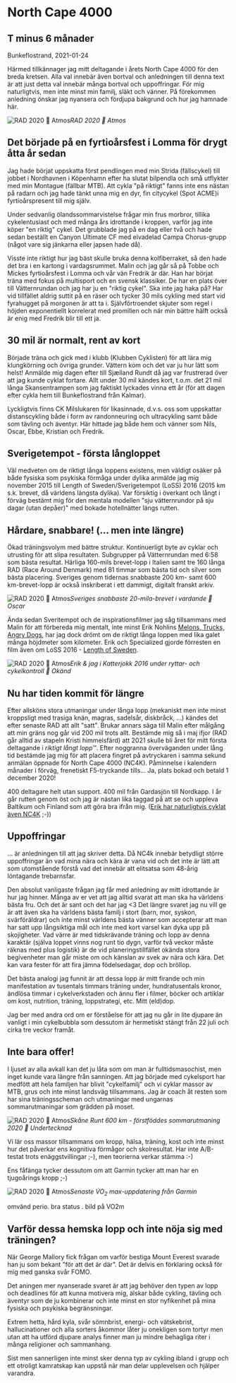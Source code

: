 # North Cape 4000
## T minus 6 månader

Bunkeflostrand, 2021-01-24

Härmed tillkännager jag mitt deltagande i årets North Cape 4000 för den breda kretsen. Alla val innebär även bortval och anledningen till denna text är att just detta val innebär många bortval och uppoffringar. För mig naturligtvis, men inte minst min familj, släkt och vänner. På förekommen anledning önskar jag nyansera och fördjupa bakgrund och hur jag hamnade här.

![RAD 2020 📸 Atmos](../../images/AtmosPhoto_RAD_2020-1.jpg)*RAD 2020 📸 Atmos*

## Det började på en fyrtioårsfest i Lomma för drygt åtta år sedan

Jag hade börjat uppskatta först pendlingen med min Strida (fällscykel) till jobbet i Nordhavnen i Köpenhamn efter ha slutat bilpendla och små utflykter med min Montague (fällbar MTB). Att cykla "på riktigt" fanns inte ens nästan på radarn och jag hade tänkt unna mig en dyr, fin citycykel (Spot ACME)i fyrtioårspresent till mig själv.

Under sedvanlig ölandssommarvistelse frågar min frus morbror, tillika cykelentusiast och med många års idrottande i kroppen, varför jag inte köper "en riktig" cykel. Det grubblade jag på en dag eller två och hade sedan beställt en Canyon Ultimate CF med elvadelad Campa Chorus-grupp (något vare sig jänkarna eller japsen hade då).  

Visste inte riktigt hur jag bäst skulle bruka denna kolfiberraket, så den hade det bra i en kartong i vardagsrummet. Malin och jag går så på Tobbe och Mickes fyrtioårsfest i Lomma och vår vän Fredrik är där. Han har börjat träna med fokus på multisport och en svensk klassiker. De har en plats över till Vätternrundan och jag har ju en "riktig cykel". Ska inte jag haka på? Har vid tillfället aldrig suttit på en räser och tycker 30 mils cykling med start vid fyrahugget på morgonen är att ta i. Självförtroendet skjuter som regel i höjden exponentiellt korrelerat med promillen och när min bättre hälft också är enig med Fredrik blir till ett ja.

## 30 mil är normalt, rent av kort

Började träna och gick med i klubb (Klubben Cyklisten) för att lära mig klungkörning och övriga grunder. Vättern kom och det var ju hur lätt som helst! Anmälde mig dagen efter till Sjælland Rundt då jag var frustrerad över att jag kunde cyklat fortare. Allt under 30 mil kändes kort, t.o.m. det 21 mil långa Skansentrampen som jag faktiskt lyckades vinna ett år (för att dagen efter cykla hem till Bunkeflostrand från Kalmar). 

Lyckligtvis finns CK Milslukaren för likasinnade, d.v.s. oss som uppskattar distanscykling både i form av randonneuring och ultracykling samt både som tävling och äventyr. Här hittade jag både hem och vänner som Nils, Oscar, Ebbe, Kristian och Fredrik. 

## Sverigetempot - första långloppet

Väl medveten om de riktigt långa loppens existens, men väldigt osäker på både fysiska som psykiska förmåga under dylika anmälde jag mig november 2015 till Length of Sweden/Sverigetempot (LoSS) 2016 (2015 km s.k. brevet, då världens längsta dylika). Var försiktig i överkant och långt i förväg bestämt mig för den mentala modellen "sju vätternrundor på sju dagar (utan depåer)" med bokade hotellnätter längs rutten.

## Hårdare, snabbare! (... men inte längre)

Ökad träningsvolym med bättre struktur. Kontinuerligt byte av cyklar och utrusting för att slipa resultaten. Subgrupper på Vätternrundan med 6:58 som bästa resultat. Härliga 160-mils brevet-lopp i Italien samt tre 160 långa RAD (Race Around Denmark) med 81 timmar som bästa tid och silver som bästa placering. Sveriges genom tidernas snabbaste 200 km- samt 600 km-brevet-lopp är också inskriberat i ett dammigt, digitalt franskt arkiv.

![RAD 2020 📸 Atmos](../../images/200k_550_2021.jpeg)*Sveriges snabbaste 20-mila-brevet i vardande 📸 Oscar*

Ända sedan Sveritempot och de inspirationsfilmer jag såg tillsammans med Malin för att förbereda mig mentalt, inte minst Erik Nohlins [Melons, Trucks, Angry Dogs](https://ertzui.de/TCR), har jag dock drömt om de riktigt långa loppen med lika galet många höjdmeter som kilometer. Erik och Specialized gjorde förresten en film även om LoSS 2016 - [Length of Sweden](https://vimeo.com/ondemand/lengthofsweden/194797540).

![RAD 2020 📸 Atmos](../../images/Erik_och_jag_Katterjokk_2016.jpg)*Erik & jag i Katterjokk 2016 under ryttar- och cykelkontroll 📸 Okänd*

## Nu har tiden kommit för längre

Efter allsköns stora utmaningar under långa lopp (mekaniskt men inte minst kroppsligt med trasiga knän, magras, sadelsår, diskbråck, ...) kändes det efter senaste RAD att allt "satt". Brukar annars säga till Malin efter målgång att min gräns nog går vid 200 mil trots allt. Bestämde mig så i maj ifjor (RAD går alltid av stapeln Kristi himmelsfärd) att 2021 skulle bli året för mitt första deltagande i *riktigt långt lopp*™. Efter noggranna överväganden under lång tid bestämde jag mig för att placera fingret på avtryckaren i samma sekund anmälan öppnade för North Cape 4000 (NC4K). Påminnelse i kalendern månader i förväg, frenetiskt F5-tryckande tills... Ja, plats bokad och betald 1 december 2020!

400 deltagare helt utan support. 400 mil från Gardasjön till Nordkapp. I år går rutten genom öst och jag är nästan lika taggad på att se och uppleva Baltikum och Finland som att göra bra ifrån mig. ([Erik har naturligtvis cyklat även NC4K](https://theradavist.com/2018/07/swot-and-the-north-cape-4000-erik-nohlin/) ;-))

## Uppoffringar

... är anledningen till att jag skriver detta. Då NC4k innebär betydligt större uppoffringar än vad mina nära och kära är vana vid och det inte är lätt att som utomstående förstå vad det innebär att elitsatsa som 48-årig löntagande trebarnsfar.

Den absolut vanligaste frågan jag får med anledning av mitt idrottande är hur jag hinner. Många av er vet att jag alltid svarat att man ska ha världens bästa fru. Och det är sant och det har jag <3 Det längre svaret jag nu vill ge är att även ska ha världens bästa familj i stort (barn, mor, syskon, svärföräldrar) och inte minst världens bästa vänner som accepterar att man har satt upp långsiktiga mål och inte med kort varsel kan dyka upp på skojigheter. Vad värre är med tidskrävande träning och lopp av denna karaktär (själva loppet vinns nog runt tio dygn, varför två veckor måste räknas med plus logistik) är de vid planeringstillfället okända stora begivenheter man går miste om och känslan av svek av nära och kära. Det kan vara fester för att fira jämna födelsedagar, dop och bröllop.

Det bästa analogi jag funnit är att dessa lopp är mitt firande och min manifestation av tusentals timmars träning under, hundratusentals kronor, ändlösa timmar i cykelverkstaden och ännu fler i filmer, böcker och artiklar om kost, nutrition, träning, loppstrategi, etc. Mitt (eld)dop.

Jag ber med andra ord om er förståelse för att jag nu går in lite djupare än vanligt i min cykelbubbla som dessutom är hermetiskt stängt från 22 juli och cirka tre veckor framåt.

## Inte bara offer!

I ljuset av alla avkall kan det ju låta som om man är fulltidsmasochist, men inget kunde vara längre från sanningen. Att jag började med cykelsport har medfött att hela familjen har blivit "cykelfamilj" och vi cyklar massor av MTB, grus och inte minst landsväg tillsammans. Jag är coach åt resten som har sina träningsscheman och utmaningar med ungarnas sommarutmaningar som grädden på moset.

![RAD 2020 📸 Atmos](../../images/Sommarutmaning_Axel_2020.jpeg)*Skåne Runt 600 km - förstföddes sommarutmaning 2020 📸 Undertecknad*

Vi lär oss massor tillsammans om kropp, hälsa, träning, kost och inte minst hur det påverkar ens kognitiva förmågor och skolresultat. Har inte A/B-testat trots enäggstvillingar ;-), men teorierna verkar stämma :-)

Ens fåfänga tycker dessutom om att Garmin tycker att man har en tjugoårings kropp ;-)

![RAD 2020 📸 Atmos](../../images/Garmin_VO2max_20210121.jpg)*Senaste V̇O<sub>2</sub> max-uppdatering från Garmin*


omvänd perio. bra status . bild på VO2m

## Varför dessa hemska lopp och inte nöja sig med träningen?

När George Mallory fick frågan om varför bestiga Mount Everest svarade han ju som bekant "för att det är där". Det är delvis en förklaring också för mig med ganska svår FOMO. 

Det aningen mer nyanserade svaret är att jag behöver den typen av lopp och deadlines för att kunna motivera mig, älskar både cykling, tävling och äventyr som de ju kombinerar och inte minst en stor nyfikenhet på mina fysiska och psykiska begränsningar.

Extrem hetta, hård kyla, svår sömnbrist, energi- och vätskebrist, hallucinationer och alla sorters åkommor låter ju onekligen som tortyr men utan att ha utförd djupare analys finner man ju mindre behagliga riter i många religioner och sammanhang.

Sist men sannerligen inte minst sker denna typ av cykling ibland i grupp och ett otroligt kamratskap kan uppstå när man delar upplevelsen och hjälper varandra.
